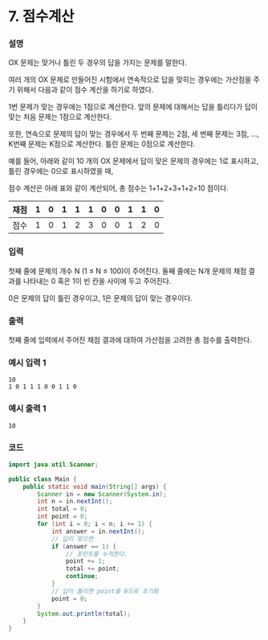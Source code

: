 # 7. 점수계산

### 설명

OX 문제는 맞거나 틀린 두 경우의 답을 가지는 문제를 말한다.

여러 개의 OX 문제로 만들어진 시험에서 연속적으로 답을 맞히는 경우에는 가산점을 주기 위해서 다음과 같이 점수 계산을 하기로 하였다.

1번 문제가 맞는 경우에는 1점으로 계산한다. 앞의 문제에 대해서는 답을 틀리다가 답이 맞는 처음 문제는 1점으로 계산한다.

또한, 연속으로 문제의 답이 맞는 경우에서 두 번째 문제는 2점, 세 번째 문제는 3점, ..., K번째 문제는 K점으로 계산한다. 틀린 문제는 0점으로 계산한다.

예를 들어, 아래와 같이 10 개의 OX 문제에서 답이 맞은 문제의 경우에는 1로 표시하고, 틀린 경우에는 0으로 표시하였을 때,

점수 계산은 아래 표와 같이 계산되어, 총 점수는 1+1+2+3+1+2=10 점이다.

| 채점 | 1  | 0  | 1  | 1  | 1  | 0  | 0  | 1  | 1  | 0  |
|:--- |:---|:---|:---|:---|:---|:---|:---|:---|:---|:---|
| 점수 | 1  | 0  | 1  | 2  | 3  | 0  | 0  | 1  | 2  | 0  |

### 입력

첫째 줄에 문제의 개수 N (1 ≤ N ≤ 100)이 주어진다. 둘째 줄에는 N개 문제의 채점 결과를 나타내는 0 혹은 1이 빈 칸을 사이에 두고 주어진다.

0은 문제의 답이 틀린 경우이고, 1은 문제의 답이 맞는 경우이다.

### 출력

첫째 줄에 입력에서 주어진 채점 결과에 대하여 가산점을 고려한 총 점수를 출력한다.
### 예시 입력 1
``` 
10
1 0 1 1 1 0 0 1 1 0
```

### 예시 출력 1
```
10
```

### 코드
```java
import java.util.Scanner;

public class Main {
    public static void main(String[] args) {
        Scanner in = new Scanner(System.in);
        int n = in.nextInt();
        int total = 0;
        int point = 0;
        for (int i = 0; i < n; i += 1) {
            int answer = in.nextInt();
            // 답이 맞으면
            if (answer == 1) {
                // 포인트를 누적한다.
                point += 1;
                total += point;
                continue;
            }
            // 답이 틀리면 point를 0으로 초기화
            point = 0;
        }
        System.out.println(total);
    }
}
```